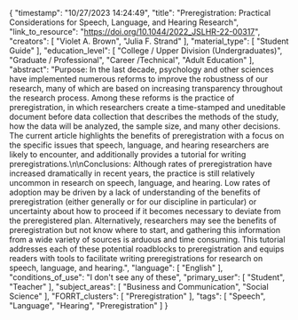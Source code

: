 {
    "timestamp": "10/27/2023 14:24:49",
    "title": "Preregistration: Practical Considerations for Speech, Language, and Hearing Research",
    "link_to_resource": "https://doi.org/10.1044/2022_JSLHR-22-00317",
    "creators": [
        "Violet A. Brown",
        "Julia F. Strand"
    ],
    "material_type": [
        "Student Guide"
    ],
    "education_level": [
        "College / Upper Division (Undergraduates)",
        "Graduate / Professional",
        "Career /Technical",
        "Adult Education"
    ],
    "abstract": "Purpose: In the last decade, psychology and other sciences have implemented numerous reforms to improve the robustness of our research, many of which are based on increasing transparency throughout the research process. Among these reforms is the practice of preregistration, in which researchers create a time-stamped and uneditable document before data collection that describes the methods of the study, how the data will be analyzed, the sample size, and many other decisions. The current article highlights the benefits of preregistration with a focus on the specific issues that speech, language, and hearing researchers are likely to encounter, and additionally provides a tutorial for writing preregistrations.\n\nConclusions: Although rates of preregistration have increased dramatically in recent years, the practice is still relatively uncommon in research on speech, language, and hearing. Low rates of adoption may be driven by a lack of understanding of the benefits of preregistration (either generally or for our discipline in particular) or uncertainty about how to proceed if it becomes necessary to deviate from the preregistered plan. Alternatively, researchers may see the benefits of preregistration but not know where to start, and gathering this information from a wide variety of sources is arduous and time consuming. This tutorial addresses each of these potential roadblocks to preregistration and equips readers with tools to facilitate writing preregistrations for research on speech, language, and hearing.",
    "language": [
        "English"
    ],
    "conditions_of_use": "I don't see any of these",
    "primary_user": [
        "Student",
        "Teacher"
    ],
    "subject_areas": [
        "Business and Communication",
        "Social Science"
    ],
    "FORRT_clusters": [
        "Preregistration"
    ],
    "tags": [
        "Speech",
        "Language",
        "Hearing",
        "Preregistration"
    ]
}